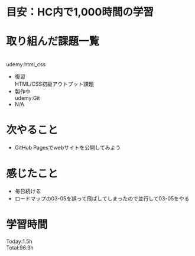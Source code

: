 # 目安：HC内で1,000時間の学習
# 取り組んだ課題一覧
<br>udemy:html_css
- 復習
<br>HTML/CSS初級アウトプット課題
- 製作中
<br>udemy:Git
- N/A
# 次やること
- GitHub Pagesでwebサイトを公開してみよう
# 感じたこと
- 毎日続ける
- ロードマップの03-05を誤って飛ばしてしまったので並行して03-05をやる
# 学習時間
Today:1.5h
<br>Total:96.3h
